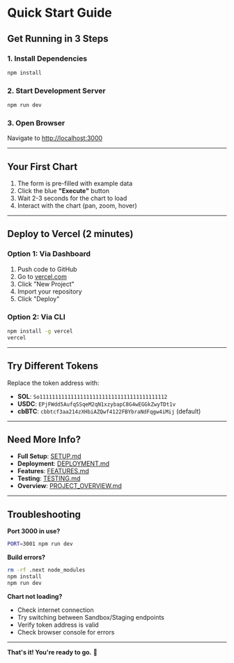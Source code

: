 # Quick Start Guide

## Get Running in 3 Steps

### 1. Install Dependencies
```bash
npm install
```

### 2. Start Development Server
```bash
npm run dev
```

### 3. Open Browser
Navigate to [http://localhost:3000](http://localhost:3000)

---

## Your First Chart

1. The form is pre-filled with example data
2. Click the blue **"Execute"** button
3. Wait 2-3 seconds for the chart to load
4. Interact with the chart (pan, zoom, hover)

---

## Deploy to Vercel (2 minutes)

### Option 1: Via Dashboard
1. Push code to GitHub
2. Go to [vercel.com](https://vercel.com)
3. Click "New Project"
4. Import your repository
5. Click "Deploy"

### Option 2: Via CLI
```bash
npm install -g vercel
vercel
```

---

## Try Different Tokens

Replace the token address with:

- **SOL**: `So11111111111111111111111111111111111111112`
- **USDC**: `EPjFWdd5AufqSSqeM2qN1xzybapC8G4wEGGkZwyTDt1v`
- **cbBTC**: `cbbtcf3aa214zXHbiAZQwf4122FBYbraNdFqgw4iMij` (default)

---

## Need More Info?

- **Full Setup**: [SETUP.md](SETUP.md)
- **Deployment**: [DEPLOYMENT.md](DEPLOYMENT.md)
- **Features**: [FEATURES.md](FEATURES.md)
- **Testing**: [TESTING.md](TESTING.md)
- **Overview**: [PROJECT_OVERVIEW.md](PROJECT_OVERVIEW.md)

---

## Troubleshooting

**Port 3000 in use?**
```bash
PORT=3001 npm run dev
```

**Build errors?**
```bash
rm -rf .next node_modules
npm install
npm run dev
```

**Chart not loading?**
- Check internet connection
- Try switching between Sandbox/Staging endpoints
- Verify token address is valid
- Check browser console for errors

---

**That's it! You're ready to go.** 🚀
